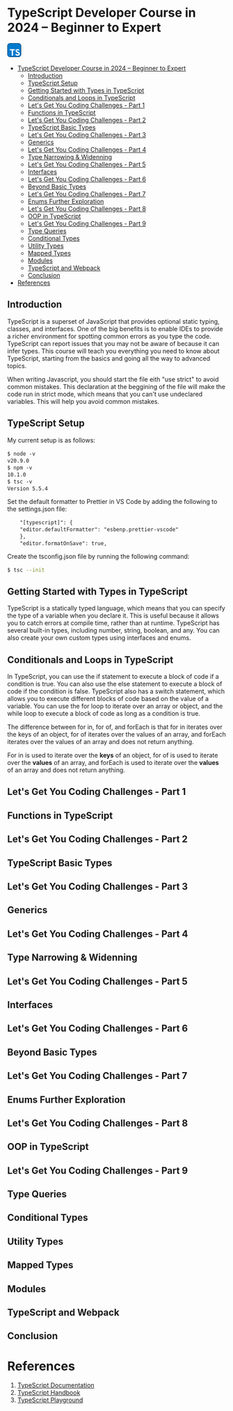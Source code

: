 # TypeScript Developer Course in 2024 – Beginner to Expert

<img src="./assets/images/ts_icon_256.png" alt="TypeScrip" width="32" height="32">

- [TypeScript Developer Course in 2024 – Beginner to Expert](#typescript-developer-course-in-2024--beginner-to-expert)
  - [Introduction](#introduction)
  - [TypeScript Setup](#typescript-setup)
  - [Getting Started with Types in TypeScript](#getting-started-with-types-in-typescript)
  - [Conditionals and Loops in TypeScript](#conditionals-and-loops-in-typescript)
  - [Let's Get You Coding Challenges - Part 1](#lets-get-you-coding-challenges---part-1)
  - [Functions in TypeScript](#functions-in-typescript)
  - [Let's Get You Coding Challenges - Part 2](#lets-get-you-coding-challenges---part-2)
  - [TypeScript Basic Types](#typescript-basic-types)
  - [Let's Get You Coding Challenges - Part 3](#lets-get-you-coding-challenges---part-3)
  - [Generics](#generics)
  - [Let's Get You Coding Challenges - Part 4](#lets-get-you-coding-challenges---part-4)
  - [Type Narrowing \& Widenning](#type-narrowing--widenning)
  - [Let's Get You Coding Challenges - Part 5](#lets-get-you-coding-challenges---part-5)
  - [Interfaces](#interfaces)
  - [Let's Get You Coding Challenges - Part 6](#lets-get-you-coding-challenges---part-6)
  - [Beyond Basic Types](#beyond-basic-types)
  - [Let's Get You Coding Challenges - Part 7](#lets-get-you-coding-challenges---part-7)
  - [Enums Further Exploration](#enums-further-exploration)
  - [Let's Get You Coding Challenges - Part 8](#lets-get-you-coding-challenges---part-8)
  - [OOP in TypeScript](#oop-in-typescript)
  - [Let's Get You Coding Challenges - Part 9](#lets-get-you-coding-challenges---part-9)
  - [Type Queries](#type-queries)
  - [Conditional Types](#conditional-types)
  - [Utility Types](#utility-types)
  - [Mapped Types](#mapped-types)
  - [Modules](#modules)
  - [TypeScript and Webpack](#typescript-and-webpack)
  - [Conclusion](#conclusion)
- [References](#references)

## Introduction

TypeScript is a superset of JavaScript that provides optional static typing, classes, and interfaces. One of the big benefits is to enable IDEs to provide a richer environment for spotting common errors as you type the code. TypeScript can report issues that you may not be aware of because it can infer types. This course will teach you everything you need to know about TypeScript, starting from the basics and going all the way to advanced topics.

When writing Javascript, you should start the file eith "use strict" to avoid common mistakes. This declaration at the beggining of the file will make the code run in strict mode, which means that you can't use undeclared variables. This will help you avoid common mistakes.

## TypeScript Setup

My current setup is as follows:

```
$ node -v
v20.9.0
$ npm -v
10.1.0
$ tsc -v
Version 5.5.4
```

Set the default formatter to Prettier in VS Code by adding the following to the settings.json file:

```
    "[typescript]": {
    "editor.defaultFormatter": "esbenp.prettier-vscode"
    },
    "editor.formatOnSave": true,
```

Create the tsconfig.json file by running the following command:

```bash
$ tsc --init
```

## Getting Started with Types in TypeScript

TypeScript is a statically typed language, which means that you can specify the type of a variable when you declare it. This is useful because it allows you to catch errors at compile time, rather than at runtime. TypeScript has several built-in types, including number, string, boolean, and any. You can also create your own custom types using interfaces and enums.

## Conditionals and Loops in TypeScript

In TypeScript, you can use the if statement to execute a block of code if a condition is true. You can also use the else statement to execute a block of code if the condition is false. TypeScript also has a switch statement, which allows you to execute different blocks of code based on the value of a variable. You can use the for loop to iterate over an array or object, and the while loop to execute a block of code as long as a condition is true.

The difference between for in, for of, and forEach is that for in iterates over the keys of an object, for of iterates over the values of an array, and forEach iterates over the values of an array and does not return anything.

For in is used to iterate over the **keys** of an object, for of is used to iterate over the **values** of an array, and forEach is used to iterate over the **values** of an array and does not return anything.

## Let's Get You Coding Challenges - Part 1

## Functions in TypeScript

## Let's Get You Coding Challenges - Part 2

## TypeScript Basic Types

## Let's Get You Coding Challenges - Part 3

## Generics

## Let's Get You Coding Challenges - Part 4

## Type Narrowing & Widenning

## Let's Get You Coding Challenges - Part 5

## Interfaces

## Let's Get You Coding Challenges - Part 6

## Beyond Basic Types

## Let's Get You Coding Challenges - Part 7

## Enums Further Exploration

## Let's Get You Coding Challenges - Part 8

## OOP in TypeScript

## Let's Get You Coding Challenges - Part 9

## Type Queries

## Conditional Types

## Utility Types

## Mapped Types

## Modules

## TypeScript and Webpack

## Conclusion

# References

1. [TypeScript Documentation](https://www.typescriptlang.org/docs/)
2. [TypeScript Handbook](https://www.typescriptlang.org/docs/handbook/intro.html)
3. [TypeScript Playground](https://www.typescriptlang.org/play)

```

```
